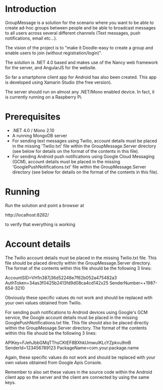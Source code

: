 Introduction
============

GroupMessage is a solution for the scenario where you want to be able to 
create ad-hoc groups between people and be able to broadcast messages to 
all users across several different channels (Text messages, push 
notifications, email etc...).

The vision of the project is to "make it Doodle-easy to create a group
and enable users to join (without registration/login)".

The solution is .NET 4.0 based and makes use of the Nancy web framework
for the server, and AngularJS for the website.

So far a smartphone client app for Android has also been created. This app
is developed using Xamarin Studio (the free version).

The server should run on almost any .NET/Mono enabled device. In fact, 
it is currently running on a Raspberry Pi.

Prerequisites
============
- .NET 4.0 / Mono 2.10
- A running MongoDB server
- For sending text messages using Twilio, account details must be placed in 
the missing 'Twilio.txt' file within the GroupMessage.Server directory (see 
below for details on the format of the contents in this file).
- For sending Android push notifications using Google Cloud Messaging (GCM),
account details must be placed in the missing 'GooglePushNotifications.txt' 
file within the GroupMessage.Server directory (see below for details on the 
format of the contents in this file).

Running
============
Run the solution and point a browser at

http://localhost:8282/

to verify that everything is working

Account details
===============
The Twilio account details must be placed in the missing Twilio.txt file.
This file should be placed directly within the GroupMessage.Server directory.
The format of the contents within this file should be the following 3 lines:

AccountSID=VH1n387j36d52248e7f62b052a475482a3
AuthToken=34as3f0425b2413fd9d08ca4cd142x25
SenderNumber=+1987-654-3210

Obviously these specific values do not work and should be replaced with your 
own values obtained from Twilio.

For sending push notifications to Android devices using Google's GCM service,
the Google account details must be placed in the missing 
GooglePushNotifications.txt file. This file should also be placed directly 
within the GroupMessage.Server directory.
The format of the contents within this file should be the following 3 lines:

APIKey=FJehJbbGMqTThsCKtEF8BXhkUmwuIKLcYZpkvu9mB
SenderId=123456789123
PackageName=com.your.package.name

Again, these specific values do not work and should be replaced with your 
own values obtained from Google Apis Console.

Remember to also set these values in the source code within the Android 
client app so the server and the client are connected by using the same keys.
